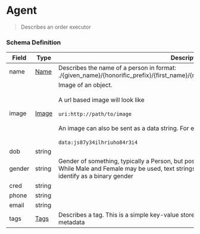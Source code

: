 Agent
===
>Describes an order executor

### Schema Definition


|**Field**|**Type**|**Description**|
|---------|--------|---------------|
|name|[Name](/Mobility/Schema%20Reference/name)|Describes the name of a person in format: ./{given_name}/{honorific_prefix}/{first_name}/{middle_name}/{last_name}/{honorific_suffix}
|image|[Image](/Mobility/Schema%20Reference/image)|Image of an object. <br/><br/> A url based image will look like <br/><br/>```uri:http://path/to/image``` <br/><br/> An image can also be sent as a data string. For example : <br/><br/> ```data:js87y34ilhriuho84r3i4```
|dob|string|
|gender|string|Gender of something, typically a Person, but possibly also fictional characters, animals, etc. While Male and Female may be used, text strings are also acceptable for people who do not identify as a binary gender
|cred|string|
|phone|string|
|email|string|
|tags|[Tags](/Mobility/Schema%20Reference/tags)|Describes a tag. This is a simple key-value store which is used to contain extended metadata